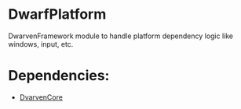 # DwarfPlatform
DwarvenFramework module to handle platform dependency logic like windows, input, etc.

Dependencies:
=============
- [DvarvenCore](https://github.com/Caostick/DwarvenFramework/tree/main/DwarvenCore)

